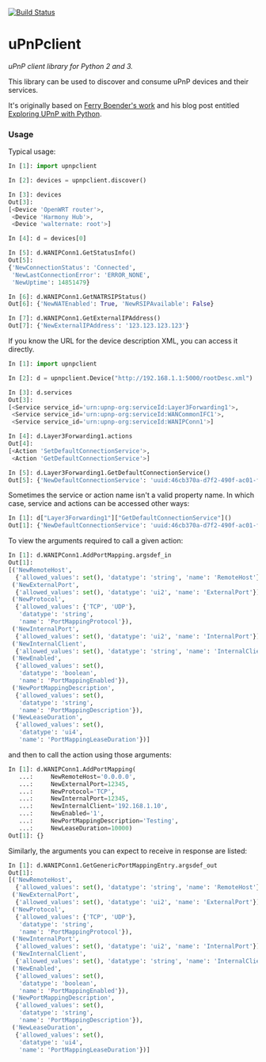 [![Build Status](https://travis-ci.org/flyte/upnpclient.svg?branch=develop)](https://travis-ci.org/flyte/upnpclient)

uPnPclient
============

_uPnP client library for Python 2 and 3._

This library can be used to discover and consume uPnP devices and their services.

It's originally based on [Ferry Boender's work](https://github.com/fboender/pyupnpclient) and his blog post entitled [Exploring UPnP with Python](https://www.electricmonk.nl/log/2016/07/05/exploring-upnp-with-python/).

### Usage

Typical usage:

```python
In [1]: import upnpclient

In [2]: devices = upnpclient.discover()

In [3]: devices
Out[3]: 
[<Device 'OpenWRT router'>,
 <Device 'Harmony Hub'>,
 <Device 'walternate: root'>]

In [4]: d = devices[0]

In [5]: d.WANIPConn1.GetStatusInfo()
Out[5]: 
{'NewConnectionStatus': 'Connected',
 'NewLastConnectionError': 'ERROR_NONE',
 'NewUptime': 14851479}

In [6]: d.WANIPConn1.GetNATRSIPStatus()
Out[6]: {'NewNATEnabled': True, 'NewRSIPAvailable': False}

In [7]: d.WANIPConn1.GetExternalIPAddress()
Out[7]: {'NewExternalIPAddress': '123.123.123.123'}
```

If you know the URL for the device description XML, you can access it directly.

```python
In [1]: import upnpclient

In [2]: d = upnpclient.Device("http://192.168.1.1:5000/rootDesc.xml")

In [3]: d.services
Out[3]: 
[<Service service_id='urn:upnp-org:serviceId:Layer3Forwarding1'>,
 <Service service_id='urn:upnp-org:serviceId:WANCommonIFC1'>,
 <Service service_id='urn:upnp-org:serviceId:WANIPConn1'>]

In [4]: d.Layer3Forwarding1.actions
Out[4]: 
[<Action 'SetDefaultConnectionService'>,
 <Action 'GetDefaultConnectionService'>]

In [5]: d.Layer3Forwarding1.GetDefaultConnectionService()
Out[5]: {'NewDefaultConnectionService': 'uuid:46cb370a-d7f2-490f-ac01-fb0db6c8b22b:WANConnectionDevice:1,urn:upnp-org:serviceId:WANIPConn1'}
```

Sometimes the service or action name isn't a valid property name. In which case, service and actions can be accessed other ways:

```python
In [1]: d["Layer3Forwarding1"]["GetDefaultConnectionService"]()
Out[1]: {'NewDefaultConnectionService': 'uuid:46cb370a-d7f2-490f-ac01-fb0db6c8b22b:WANConnectionDevice:1,urn:upnp-org:serviceId:WANIPConn1'}
```

To view the arguments required to call a given action:

```python
In [1]: d.WANIPConn1.AddPortMapping.argsdef_in
Out[1]: 
[('NewRemoteHost',
  {'allowed_values': set(), 'datatype': 'string', 'name': 'RemoteHost'}),
 ('NewExternalPort',
  {'allowed_values': set(), 'datatype': 'ui2', 'name': 'ExternalPort'}),
 ('NewProtocol',
  {'allowed_values': {'TCP', 'UDP'},
   'datatype': 'string',
   'name': 'PortMappingProtocol'}),
 ('NewInternalPort',
  {'allowed_values': set(), 'datatype': 'ui2', 'name': 'InternalPort'}),
 ('NewInternalClient',
  {'allowed_values': set(), 'datatype': 'string', 'name': 'InternalClient'}),
 ('NewEnabled',
  {'allowed_values': set(),
   'datatype': 'boolean',
   'name': 'PortMappingEnabled'}),
 ('NewPortMappingDescription',
  {'allowed_values': set(),
   'datatype': 'string',
   'name': 'PortMappingDescription'}),
 ('NewLeaseDuration',
  {'allowed_values': set(),
   'datatype': 'ui4',
   'name': 'PortMappingLeaseDuration'})]
```

and then to call the action using those arguments:

```python
In [1]: d.WANIPConn1.AddPortMapping(
   ...:     NewRemoteHost='0.0.0.0',
   ...:     NewExternalPort=12345,
   ...:     NewProtocol='TCP',
   ...:     NewInternalPort=12345,
   ...:     NewInternalClient='192.168.1.10',
   ...:     NewEnabled='1',
   ...:     NewPortMappingDescription='Testing',
   ...:     NewLeaseDuration=10000)
Out[1]: {}
```

Similarly, the arguments you can expect to receive in response are listed:

```python
In [1]: d.WANIPConn1.GetGenericPortMappingEntry.argsdef_out
Out[1]: 
[('NewRemoteHost',
  {'allowed_values': set(), 'datatype': 'string', 'name': 'RemoteHost'}),
 ('NewExternalPort',
  {'allowed_values': set(), 'datatype': 'ui2', 'name': 'ExternalPort'}),
 ('NewProtocol',
  {'allowed_values': {'TCP', 'UDP'},
   'datatype': 'string',
   'name': 'PortMappingProtocol'}),
 ('NewInternalPort',
  {'allowed_values': set(), 'datatype': 'ui2', 'name': 'InternalPort'}),
 ('NewInternalClient',
  {'allowed_values': set(), 'datatype': 'string', 'name': 'InternalClient'}),
 ('NewEnabled',
  {'allowed_values': set(),
   'datatype': 'boolean',
   'name': 'PortMappingEnabled'}),
 ('NewPortMappingDescription',
  {'allowed_values': set(),
   'datatype': 'string',
   'name': 'PortMappingDescription'}),
 ('NewLeaseDuration',
  {'allowed_values': set(),
   'datatype': 'ui4',
   'name': 'PortMappingLeaseDuration'})]
```

